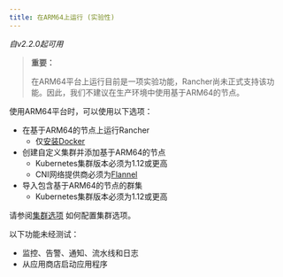 ```yaml
---
title: 在ARM64上运行 (实验性)
---
```


_自v2.2.0起可用_

> **重要：**
>
> 在ARM64平台上运行目前是一项实验功能，Rancher尚未正式支持该功能。因此，我们不建议在生产环境中使用基于ARM64的节点。

使用ARM64平台时，可以使用以下选项：

- 在基于ARM64的节点上运行Rancher
  - 仅[安装Docker](/docs/installation/other-installation-methods/single-node-docker)
- 创建自定义集群并添加基于ARM64的节点
  - Kubernetes集群版本必须为1.12或更高
  - CNI网络提供商必须为[Flannel](/docs/faq/networking/cni-providers/#flannel)
- 导入包含基于ARM64的节点的群集
  - Kubernetes集群版本必须为1.12或更高

请参阅[集群选项](/docs/cluster-provisioning/rke-clusters/options/) 如何配置集群选项。

以下功能未经测试：

- 监控、告警、通知、流水线和日志
- 从应用商店启动应用程序

